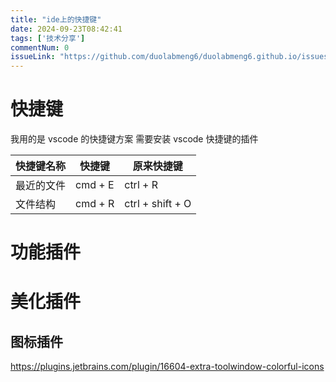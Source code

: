 ```yaml
---
title: "ide上的快捷键"
date: 2024-09-23T08:42:41
tags: ['技术分享']
commentNum: 0
issueLink: "https://github.com/duolabmeng6/duolabmeng6.github.io/issues/7"
---
```


# 快捷键
我用的是 vscode 的快捷键方案 需要安装 vscode 快捷键的插件

|   快捷键名称  |  快捷键   | 原来快捷键
| --- | --- | ---- |
|  最近的文件   |  cmd + E  | ctrl + R
|  文件结构   |  cmd + R | ctrl +  shift + O


# 功能插件

# 美化插件
## 图标插件
https://plugins.jetbrains.com/plugin/16604-extra-toolwindow-colorful-icons